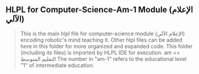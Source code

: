 ## HLPL for Computer-Science-Am-1 Module (الإعلام الآلي)
>This is the main hlpl file for computer-science module (الإعلام الآلي) encoding robotic's mind teaching it.
>Other hlpl files can be added here in this folder for more organized and expanded code.
>This folder (including its files) is imported by HLPL IDE for execution.
>am == التعليم المتوسط
>The number in "am-1" refers to the educational level "1" of intermediate education.
